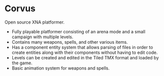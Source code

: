 Corvus
======

Open source XNA platformer.

- Fully playable platformer consisting of an arena mode and a small campaign with multiple levels.
- Contains many weapons, spells, and other various items.
- Has a component entity system that allows parsing of files in order to create entities along with their components without having to edit code.
- Levels can be created and edited in the Tiled TMX format and loaded by the game.
- Basic animation system for weapons and spells.
